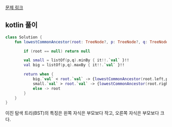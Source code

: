 [문제 링크](https://leetcode.com/problems/lowest-common-ancestor-of-a-binary-search-tree/description/)


## kotlin 풀이
```kotlin
class Solution {
    fun lowestCommonAncestor(root: TreeNode?, p: TreeNode?, q: TreeNode?): TreeNode? {

        if (root == null) return null

        val small = listOf(p,q).minBy { it!!.`val` }!!
        val big = listOf(p,q).maxBy { it!!.`val` }!!

        return when {
            big.`val` < root.`val` -> {lowestCommonAncestor(root.left,p,q)}
            small.`val` > root.`val` -> {lowestCommonAncestor(root.right,p,q)}
            else -> root
        }
    }
}
```

이진 탐색 트리(BST)의 특징은 왼쪽 자식은 부모보다 작고, 오른쪽 자식은 부모보다 크다.
